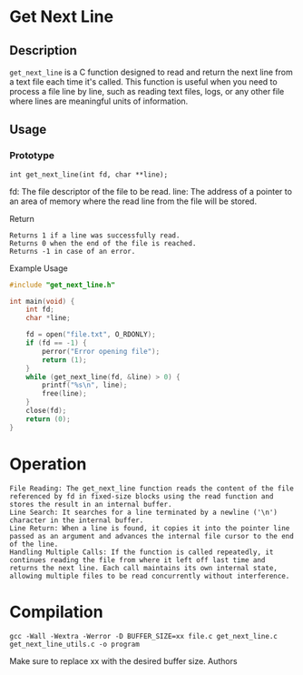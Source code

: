 # Get Next Line

## Description
`get_next_line` is a C function designed to read and return the next line from a text file each time it's called. This function is useful when you need to process a file line by line, such as reading text files, logs, or any other file where lines are meaningful units of information.

## Usage
### Prototype

    int get_next_line(int fd, char **line);

fd: The file descriptor of the file to be read.
line: The address of a pointer to an area of memory where the read line from the file will be stored.

Return

    Returns 1 if a line was successfully read.
    Returns 0 when the end of the file is reached.
    Returns -1 in case of an error.

Example Usage
```c
#include "get_next_line.h"

int main(void) {
    int fd;
    char *line;

    fd = open("file.txt", O_RDONLY);
    if (fd == -1) {
        perror("Error opening file");
        return (1);
    }
    while (get_next_line(fd, &line) > 0) {
        printf("%s\n", line);
        free(line);
    }
    close(fd);
    return (0);
}
```
# Operation

    File Reading: The get_next_line function reads the content of the file referenced by fd in fixed-size blocks using the read function and stores the result in an internal buffer.
    Line Search: It searches for a line terminated by a newline ('\n') character in the internal buffer.
    Line Return: When a line is found, it copies it into the pointer line passed as an argument and advances the internal file cursor to the end of the line.
    Handling Multiple Calls: If the function is called repeatedly, it continues reading the file from where it left off last time and returns the next line. Each call maintains its own internal state, allowing multiple files to be read concurrently without interference.

# Compilation

    gcc -Wall -Wextra -Werror -D BUFFER_SIZE=xx file.c get_next_line.c get_next_line_utils.c -o program

Make sure to replace xx with the desired buffer size.
Authors
